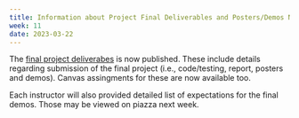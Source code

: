```yaml
---
title: Information about Project Final Deliverables and Posters/Demos Now Available
week: 11
date: 2023-03-22
---
```

The [final project deliverabes](/CS4530-Spring-2023/Assignments/project-deliverable) is now published. These include details regarding submission of the final project (i.e., code/testing, report, posters and demos). Canvas assingments for these are now available too.

Each instructor will also provided detailed list of expectations for the final demos. Those may be viewed on piazza next week.